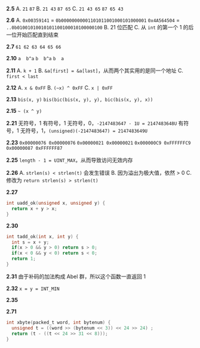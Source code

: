 **2.5** 
A. `21` `87`
B. `21 43` `87 65`
C. `21 43 65` `87 65 43`

**2.6**
A. 
`0x00359141` = `0b00000000001101011001000101000001`
`0x4A564504` = `..0b01001010010101100100010100000100`
B. 21 位匹配
C. 从 `int` 的第一个 1 的后一位开始匹配直到结束

**2.7**
`61 62 63 64 65 66`

**2.10**
`a  b^a`
`b  b^a`
`b  a`

**2.11**
A. `k + 1`
B. `&a[first] = &a[last]`，从而两个其实用的是同一个地址
C. `first < last`

**2.12**
A. `x & 0xFF`
B. `(~x) ^ 0xFF`
C. `x | 0xFF`

**2.13**
`bis(x, y)`
`bis(bic(bis(x, y), y), bic(bis(x, y), x))`

**2.15**
`~ (x ^ y)`

**2.21**
无符号，1
有符号，1
无符号，0，`-2147483647 - 1U = 2147483648U`
有符号，1
无符号，1，`(unsigned)(-2147483647) = 2147483649U`

**2.23**
`0x00000076 0x00000076`
`0x00000021 0x00000021`
`0x000000C9 0xFFFFFFC9`
`0x00000087 0xFFFFFF87`

**2.25**
`length - 1 = UINT_MAX`，从而导致访问无效内存

**2.26**
A. `strlen(s) < strlen(t)` 会发生错误
B. 因为溢出为极大值，依然 > 0
C. 修改为 `return strlen(s) > strlen(t)`

**2.27**
```c
int uadd_ok(unsigned x, unsigned y) {
  return x + y > x;
}
```

**2.30**
```c
int tadd_ok(int x, int y) {
  int s = x + y;
  if(x > 0 && y > 0) return s > 0;
  if(x < 0 && y < 0) return s < 0;
  return 1;
}
```

**2.31**
由于补码的加法构成 Abel 群，所以这个函数一直返回 1

**2.32**
`x = y = INT_MIN`

**2.35**


**2.71**
```c
int xbyte(packed_t word, int bytenum) {
  unsigned t = ((word >> (bytenum << 3)) << 24 >> 24) ;
  return (t - ((t << 24 >> 31 << 8)));
}
```